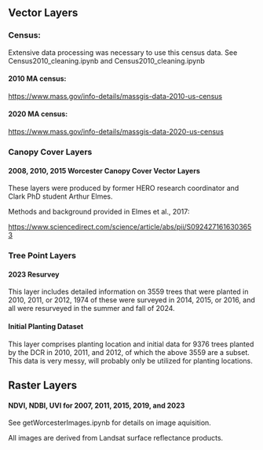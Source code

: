## **Vector Layers**

### Census:

Extensive data processing was necessary to use this census data. See Census2010_cleaning.ipynb and Census2010_cleaning.ipynb

#### 2010 MA census:
https://www.mass.gov/info-details/massgis-data-2010-us-census

#### 2020 MA census:
https://www.mass.gov/info-details/massgis-data-2020-us-census

### Canopy Cover Layers

#### 2008, 2010, 2015 Worcester Canopy Cover Vector Layers
These layers were produced by former HERO research coordinator and Clark PhD student Arthur Elmes. 

Methods and background provided in Elmes et al., 2017:

https://www.sciencedirect.com/science/article/abs/pii/S0924271616303653

### Tree Point Layers

#### 2023 Resurvey
This layer includes detailed information on 3559 trees that were planted in 2010, 2011, or 2012, 1974 of these were surveyed in 2014, 2015, or 2016, and all were resurveyed in the summer and fall of 2024.

#### Initial Planting Dataset
This layer comprises planting location and initial data for 9376 trees planted by the DCR in 2010, 2011, and 2012, of which the above 3559 are a subset. This data is very messy, will probably only be utilized for planting locations. 

## **Raster Layers**

#### NDVI, NDBI, UVI for 2007, 2011, 2015, 2019, and 2023

See getWorcesterImages.ipynb for details on image aquisition. 

All images are derived from Landsat surface reflectance products.

